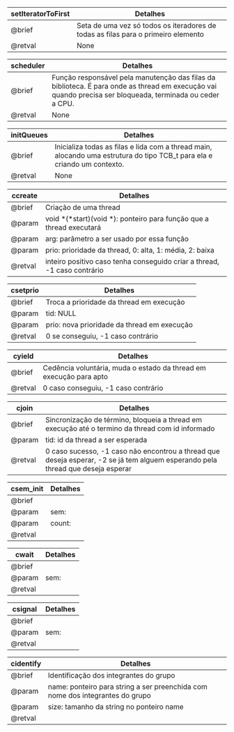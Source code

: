 
|setIteratorToFirst|Detalhes|
|--|--|
|@brief|Seta de uma vez só todos os iteradores de todas as filas para o primeiro elemento|
|@retval|None|


|scheduler|Detalhes|
|--|--|
|@brief|Função responsável pela manutenção das filas da biblioteca. É para onde as thread em execução vai quando precisa ser bloqueada, terminada ou ceder a CPU.|
|@retval|None|


|initQueues|Detalhes|
|--|--|
|@brief|Inicializa todas as filas e lida com a thread main, alocando uma estrutura do tipo TCB_t para ela e criando um contexto.|
|@retval|None|

 
|ccreate|Detalhes|
|--|--|
|@brief|Criação de uma thread|
|@param|void *(*start)(void *): ponteiro para função que a thread executará|
|@param|arg: parâmetro a ser usado por essa função|
|@param|prio: prioridade da thread, 0: alta, 1: média, 2: baixa|
|@retval|inteiro positivo caso tenha conseguido criar a thread, -1 caso contrário|

 
|csetprio|Detalhes|
|--|--|
|@brief|Troca a prioridade da thread em execução|
|@param|tid: NULL |
|@param|prio: nova prioridade da thread em execução|
|@retval|0 se conseguiu, -1 caso contrário|

 
|cyield|Detalhes|
|--|--|
|@brief|Cedência voluntária, muda o estado da thread em execução para apto|
|@retval|0 caso conseguiu, -1 caso contrário|

 
|cjoin|Detalhes|
|--|--|
|@brief|Sincronização de término, bloqueia a thread em execução até o termino da thread com id informado|
|@param|tid: id da thread a ser esperada|
|@retval|0 caso sucesso, -1 caso não encontrou a thread que deseja esperar, -2 se já tem alguem esperando pela thread que deseja esperar|

 
|csem_init|Detalhes|
|--|--|
|@brief||
|@param|sem: |
|@param|count: |
|@retval|||



 
|cwait|Detalhes|
|--|--|
|@brief||
|@param|sem: |
|@retval|||



 
|csignal|Detalhes|
|--|--|
|@brief||
|@param|sem: |
|@retval|||



 
|cidentify|Detalhes|
|--|--|
|@brief|Identificação dos integrantes do grupo|
|@param|name: ponteiro para string a ser preenchida com nome dos integrantes do grupo|
|@param|size: tamanho da string no ponteiro name|
|@retval|||
